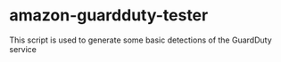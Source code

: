 # amazon-guardduty-tester
This script is used to generate some basic detections of the GuardDuty service
